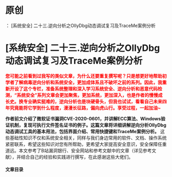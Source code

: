 # 原创
：  [系统安全] 二十三.逆向分析之OllyDbg动态调试复习及TraceMe案例分析

# [系统安全] 二十三.逆向分析之OllyDbg动态调试复习及TraceMe案例分析

<font color="red">**您可能之前看到过我写的类似文章，为什么还要重复撰写呢？只是想更好地帮助初学者了解病毒逆向分析和系统安全，更加成体系且不破坏之前的系列。因此，我重新开设了这个专栏，准备系统整理和深入学习系统安全、逆向分析和恶意代码检测，“系统安全”系列文章会更加聚焦，更加系统，更加深入，也是作者的慢慢成长史。换专业确实挺难的，逆向分析也是块硬骨头，但我也试试，看看自己未来四年究竟能将它学到什么程度，漫漫长征路，偏向虎山行。享受过程，一起加油~**</font>

**作者前文介绍了微软证书漏洞CVE-2020-0601，并讲解ECC算法、Windows验证机制，复现可执行文件签名证书的例子。这篇文章将详细讲解逆向分析OllyDbg动态调试工具的基本用法，包括界面介绍、常用快捷键和TraceMe案例分析。** 这些基础性知识不仅和系统安全相关，同样与我们身边常用的软件、文档、操作系统紧密联系，希望这些知识对您有所帮助，更希望大家提高安全意识，安全保障任重道远。本文参考了B站漏洞银行、安全网站和参考文献中的文章（详见参考文献），并结合自己的经验和实践进行撰写，在此感谢这些大佬们。

#### 文章目录
